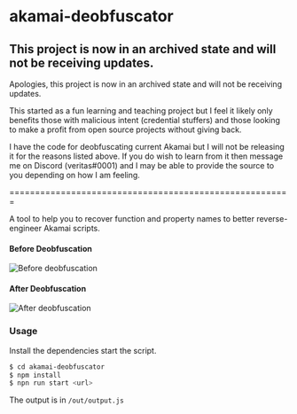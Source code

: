 # akamai-deobfuscator

## This project is now in an archived state and will not be receiving updates. 

Apologies, this project is now in an archived state and will not be receiving updates.

This started as a fun learning and teaching project but I feel it likely only benefits those with malicious intent (credential stuffers) and those looking to make a profit from open source projects without giving back.

I have the code for deobfuscating current Akamai but I will not be releasing it for the reasons listed above. If you do wish to learn from it then message me on Discord (veritas#0001) and I may be able to provide the source to you depending on how I am feeling.


=======================================================

A tool to help you to recover function and property names to better reverse-engineer Akamai scripts.

#### Before Deobfuscation
![Before deobfuscation](https://i.imgur.com/mfDpFCy.png)

#### After Deobfuscation
![After deobfuscation](https://user-images.githubusercontent.com/25884226/132633792-efd918ab-d43e-4939-bd37-3be4368af91f.png)
### Usage
Install the dependencies  start the script.

```sh
$ cd akamai-deobfuscator
$ npm install
$ npn run start <url>
```

The output is in `/out/output.js`
